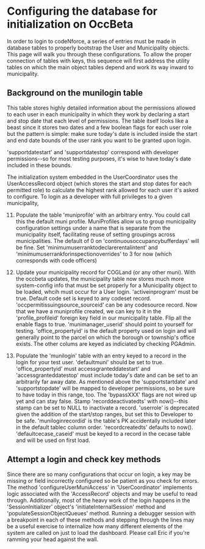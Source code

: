 # Configuring the database for initialization on OccBeta

In order to login to codeNforce, a series of entries must be made in database tables to properly bootstrap the User and Municipality objects. This page will walk you through these configurations. To allow the proper connection of tables with keys, this sequence will first address the utility tables on which the main object tables depend and work its way inward to municipality.

## Background on the munilogin table
This table stores highly detailed information about the permissions allowed to each user in each municipality in which they work by declaring a start and stop date that each level of permissions. The table itself looks like a beast since it stores two dates and a few boolean flags for each user role but the pattern is simple: make sure today's date is included inside the start and end date bounds of the user rank you want to be granted upon login. 

'supportdatestart' and 'supportdatestop' correspond with developer permissions--so for most testing purposes, it's wise to have today's date included in these bounds.

The initialization system embedded in the UserCoordinator uses the UserAccessRecord object (which stores the start and stop dates for each permitted role) to calculate the highest rank allowed for each user it's asked to configure. To login as a developer with full privileges to a given municipality, 

11. Populate the table 'muniprofile' with an arbitrary entry. You could call this the default muni profile. MuniProfiles allow us to group municipality configuration settings under a name that is separate from the municipality itself, facilitating reuse of setting groupings across municipalities. The default of 0 on 'continuousoccupancybufferdays' will be fine. Set 'minimumuserranktodeclarerentalintent' and 'minimumuserrankforinspectionoverrides' to 3 for now (which corresponds with code officers)

11. Update your municipality record for COGLand (or any other muni). With the occbeta updates, the municipality table now stores much more system-config info that must be set properly for a Municipality object to be loaded, whcih must occur for a User login. 'activeinprogram' must be true. Default code set is keyed to any codeset record. 'occpermitissuingsource_sourceid' can be any codesource record. Now that we have a muniprofile created, we can key to it in the 'profile_profileid' foreign key field in our municipality table. Flip all the enable flags to true. 'munimanager_userid' should point to yourself for testing. 'office_propertyid' is the default property used on login and will generally point to the parcel on which the borough or township's office exists. The other colums are keyed as indiciated by checking PGAdmin.

11. Populate the 'munilogin' table with an entry keyed to a record in the login for your test user. 'defaultmuni' should be set to true. 'office_propertyid' must accessgranteddatestart' and 'accessgranteddatestop' must include today's date  and can be set to an arbitrarily far away date. As mentioned above the 'supportstartdate' and 'supportstopdate' will be mapped to developer permissions, so be sure to have today in this range, too. The 'bypassXXX' flags are not wired up yet and can stay false. Stamp 'recorddeactivatedts' with now()--this stamp can be set to NULL to inactivate a record. 'userrole' is deprecated given the addition of the start/stop ranges, but set this to Developer to be safe. 'muniloginrecordid' is the table's PK accidentally included later in the default tablec column order. 'recordcreatedts' defaults to now(). 'defaultcecase_caseid' must be keyed to a record in the cecase table and will be used on first load.

## Attempt a login and check key methods
Since there are so many configurations that occur on login, a key may be missing or field incorrectly configured so be patient as you check for errors. The method 'configureUserMuniAccess' in 'UserCoordinator' implements logic associated with the 'AccessRecord' objects and may be useful to read through. Additionally, most of the heavy work of the login happens in the 'SessionInitializer' object's 'initiateInternalSession' method and 'populateSessionObjectQueues' method. Running a debugger session with a breakpoint in each of these methods and stepping through the lines may be a useful exercise to internalize how many different elements of the system are called on just to load the dashboard. Please call Eric if you're ramming your head against the wall. 


